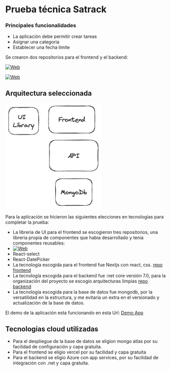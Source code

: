 # Prueba técnica Satrack

### Principales funcionalidades
* La aplicación debe permitir crear tareas
* Asignar una categoria
* Establecer una fecha límite

Se crearon dos repositorios para el frontend y el backend:

[![Web](https://img.shields.io/badge/GitHub-Frontend-14a1f0?style=for-the-badge&logo=github&logoColor=white&labelColor=101010)](https://github.com/camiloamora/satrack-frontend)

[![Web](https://img.shields.io/badge/GitHub-Backend-14a1f0?style=for-the-badge&logo=github&logoColor=white&labelColor=101010)](https://github.com/camiloamora/satrack-backend)

## Arquitectura seleccionada

![Arquitectura general](image.png)

Para la aplicación se hicieron las siguientes elecciones en tecnologías para completar la prueba:

* La libreria de UI para el frontend se escogieron tres repositorios, una libreria propia de componentes que habia desarrollado y tenia componentes reusables:
* [![Web](https://img.shields.io/badge/GitHub-components-14a1f0?style=for-the-badge&logo=github&logoColor=white&labelColor=101010)](https://github.com/camiloamora/zero-components)
* React-select
* React-DatePicker
* La tecnología escogida para el frontend fue Nextjs con react, css. [repo frontend](https://github.com/camiloamora/satrack-frontend)
* La tecnología escogida para el backend fue :net core versión 7.0, para la organización del proyecto se escogio arquitecturas limpias [repo backend](https://github.com/camiloamora/satrack-backend)
* La tecnología escogida para la base de datos fue mongodb, por la versatilidad en la estructura, y me evitaria un extra en el versionado y actualización de la base de datos.

El demo de la aplicación esta funcionando en esta Url:
[Demo App](https://satrack-app-todo.vercel.app/planning)

## Tecnologías cloud utilizadas
*   Para el despliegue de la base de datos se eligion mongo atlas por su facilidad de configuración y capa gratuita.
*   Para el frontend se eligio vercel por su facilidad y capa gratuita
*   Para el backend se eligio Azure con app services, por su facilidad de integración con .net y capa gratuita.


